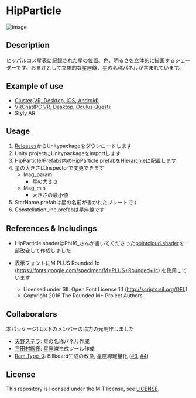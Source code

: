 # HipParticle
![image](https://user-images.githubusercontent.com/15693656/96622528-060b3100-1345-11eb-80c4-7ede0fd26057.png)

## Description
ヒッパルコス星表に記録された星の位置、色、明るさを立体的に描画するシェーダーです。おまけとして立体的な星座線、星の名称パネルが含まれています。

## Example of use
* [Cluster(VR, Desktop, iOS, Android)](https://twitter.com/beet_lex/status/1328306279270400000)
* [VRChat(PC VR, Desktop, Oculus Quest)](https://twitter.com/beet_lex/status/1118500700604915712?s=20)
* Styly AR

## Usage
1. [Releases](https://github.com/Kuwamai/HipParticle/releases)からUnitypackageをダウンロードします
1. Unity projectにUnitypackageをimportします
1. [HipParticle/Prefabs](https://github.com/Kuwamai/HipParticle/tree/main/Assets/HipParticle/Prefabs)内のHipParticle.prefabをHierarchieに配置します
1. 星の大きさはInspectorで変更できます
    * Mag_param
        * 星の大きさ
    * Mag_min
        * 大きさの最小値
1. StarName.prefabは星の名前が書かれたプレートです
1. ConstellationLine.prefabは星座線です

## References & Includings
* HipParticle.shaderはPhi16_さんが書いてくださった[pointcloud.shader](https://twitter.com/phi16_/status/1041256230545612800)を一部改変して作成しました

* 表示フォントにM PLUS Rounded 1c (https://fonts.google.com/specimen/M+PLUS+Rounded+1c) を使用しています
   * Licensed under SIL Open Font License 1.1 (http://scripts.sil.org/OFL)  
   * Copyright 2016 The Rounded M+ Project Authors.

## Collaborators
本パッケージは以下のメンバーの協力の元制作しました  
* [天野ステラ](https://twitter.com/stellagear): 星の名称パネル作成
* [三田村綯夜](https://twitter.com/kuzusaki): 星座線生成ツール作成
* [Ram.Type-0](https://twitter.com/Ram_Type64_Mod0): Billboard生成の改良, 星座線軽量化 ([#3](https://github.com/Kuwamai/HipParticle/pull/3), [#4](https://github.com/Kuwamai/HipParticle/pull/4))

## License
This repository is licensed under the MIT license, see [LICENSE](./LICENSE).
